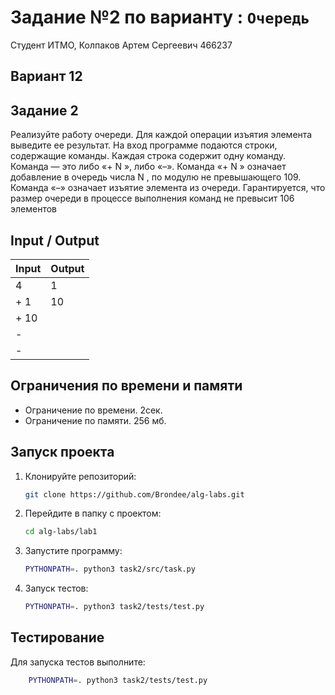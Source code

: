 # Задание №2 по варианту : `Очередь`

Студент ИТМО, Колпаков Артем Сергеевич 466237

## Вариант 12

## Задание 2

Реализуйте работу очереди. Для каждой операции изъятия элемента выведите
ее результат.
На вход программе подаются строки, содержащие команды. Каждая строка
содержит одну команду. Команда — это либо «+ N », либо «–». Команда «+
N » означает добавление в очередь числа N , по модулю не превышающего 109.
Команда «–» означает изъятие элемента из очереди. Гарантируется, что размер
очереди в процессе выполнения команд не превысит 106 элементов

## Input / Output

| Input | Output |
| ----- | ------ |
| 4     | 1      |
| + 1   | 10     |
| + 10  |
| -     |
| -     |

## Ограничения по времени и памяти

- Ограничение по времени. 2сек.
- Ограничение по памяти. 256 мб.

## Запуск проекта

1. Клонируйте репозиторий:
   ```bash
   git clone https://github.com/Brondee/alg-labs.git
   ```
2. Перейдите в папку с проектом:
   ```bash
   cd alg-labs/lab1
   ```
3. Запустите программу:

   ```bash
   PYTHONPATH=. python3 task2/src/task.py
   ```

4. Запуск тестов:

   ```bash
   PYTHONPATH=. python3 task2/tests/test.py

   ```

## Тестирование

Для запуска тестов выполните:

```bash
    PYTHONPATH=. python3 task2/tests/test.py
```
